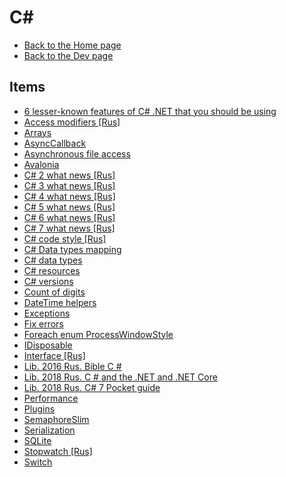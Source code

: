 # C#

- [Back to the Home page](../../README.md)
- [Back to the Dev page](../README.md)

## Items
- [6 lesser-known features of C# .NET that you should be using](6%20lesser-known%20features%20of%20C%23%20.NET%20that%20you%20should%20be%20using.md)
- [Access modifiers [Rus]](Access%20modifiers%20[Rus].md)
- [Arrays](Arrays.md)
- [AsyncCallback](AsyncCallback.md)
- [Asynchronous file access](Asynchronous%20file%20access.md)
- [Avalonia](Avalonia.md)
- [C# 2 what news [Rus]](C%23%202%20what%20news%20[Rus].md)
- [C# 3 what news [Rus]](C%23%203%20what%20news%20[Rus].md)
- [C# 4 what news [Rus]](C%23%204%20what%20news%20[Rus].md)
- [C# 5 what news [Rus]](C%23%205%20what%20news%20[Rus].md)
- [C# 6 what news [Rus]](C%23%206%20what%20news%20[Rus].md)
- [C# 7 what news [Rus]](C%23%207%20what%20news%20[Rus].md)
- [C# code style [Rus]](C%23%20code%20style%20[Rus].md)
- [C# Data types mapping](C%23%20Data%20types%20mapping.md)
- [C# data types](C%23%20data%20types.md)
- [C# resources](C%23%20resources.md)
- [C# versions](C%23%20versions.md)
- [Count of digits](Count%20of%20digits.md)
- [DateTime helpers](DateTime%20helpers.md)
- [Exceptions](Exceptions.md)
- [Fix errors](Fix%20errors.md)
- [Foreach enum ProcessWindowStyle](Foreach%20enum%20ProcessWindowStyle.md)
- [IDisposable](IDisposable.md)
- [Interface [Rus]](Interface%20[Rus].md)
- [Lib. 2016 Rus. Bible C #](Lib.%202016%20Rus.%20Bible%20C%20%23.md)
- [Lib. 2018 Rus. C # and the .NET and .NET Core](Lib.%202018%20Rus.%20C%20%23%20and%20the%20.NET%20and%20.NET%20Core.md)
- [Lib. 2018 Rus. C# 7 Pocket guide](Lib.%202018%20Rus.%20C%23%207%20Pocket%20guide.md)
- [Performance](Performance.md)
- [Plugins](Plugins.md)
- [SemaphoreSlim](SemaphoreSlim.md)
- [Serialization](Serialization.md)
- [SQLite](SQLite.md)
- [Stopwatch [Rus]](Stopwatch%20[Rus].md)
- [Switch](Switch.md)
